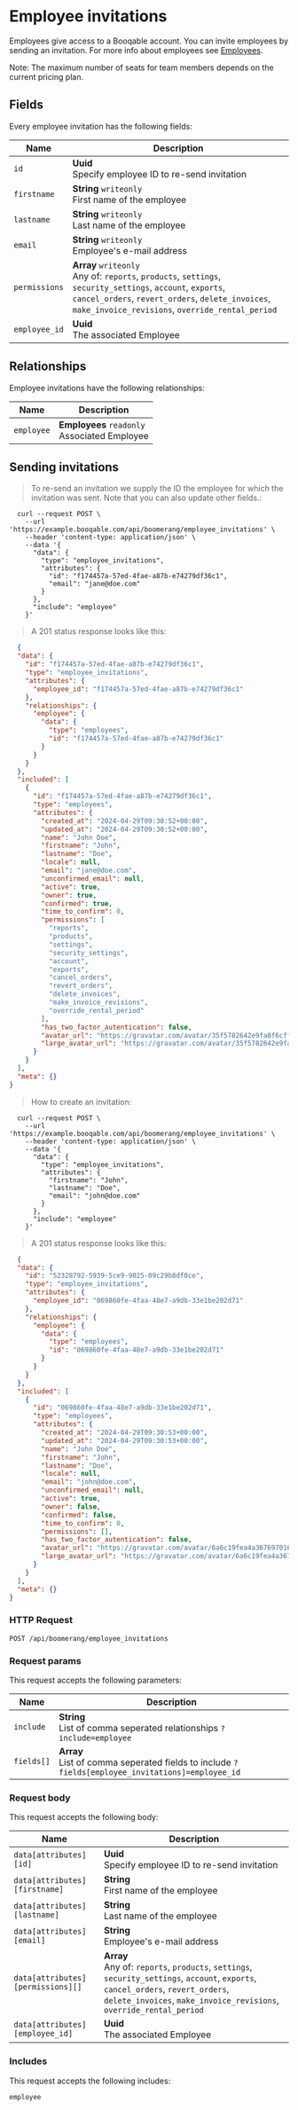 # Employee invitations

Employees give access to a Booqable account. You can invite employees by sending an invitation. For more info about employees see [Employees](#employees).

<aside class="notice">
  Note: The maximum number of seats for team members depends on the current pricing plan.
</aside>

## Fields
Every employee invitation has the following fields:

Name | Description
-- | --
`id` | **Uuid** <br>Specify employee ID to re-send invitation
`firstname` | **String** `writeonly`<br>First name of the employee
`lastname` | **String** `writeonly`<br>Last name of the employee
`email` | **String** `writeonly`<br>Employee's e-mail address
`permissions` | **Array** `writeonly`<br>Any of: `reports`, `products`, `settings`, `security_settings`, `account`, `exports`, `cancel_orders`, `revert_orders`, `delete_invoices`, `make_invoice_revisions`, `override_rental_period`
`employee_id` | **Uuid** <br>The associated Employee


## Relationships
Employee invitations have the following relationships:

Name | Description
-- | --
`employee` | **Employees** `readonly`<br>Associated Employee


## Sending invitations



> To re-send an invitation we supply the ID the employee for which the invitation was sent.
Note that you can also update other fields.:

```shell
  curl --request POST \
    --url 'https://example.booqable.com/api/boomerang/employee_invitations' \
    --header 'content-type: application/json' \
    --data '{
      "data": {
        "type": "employee_invitations",
        "attributes": {
          "id": "f174457a-57ed-4fae-a87b-e74279df36c1",
          "email": "jane@doe.com"
        }
      },
      "include": "employee"
    }'
```

> A 201 status response looks like this:

```json
  {
  "data": {
    "id": "f174457a-57ed-4fae-a87b-e74279df36c1",
    "type": "employee_invitations",
    "attributes": {
      "employee_id": "f174457a-57ed-4fae-a87b-e74279df36c1"
    },
    "relationships": {
      "employee": {
        "data": {
          "type": "employees",
          "id": "f174457a-57ed-4fae-a87b-e74279df36c1"
        }
      }
    }
  },
  "included": [
    {
      "id": "f174457a-57ed-4fae-a87b-e74279df36c1",
      "type": "employees",
      "attributes": {
        "created_at": "2024-04-29T09:30:52+00:00",
        "updated_at": "2024-04-29T09:30:52+00:00",
        "name": "John Doe",
        "firstname": "John",
        "lastname": "Doe",
        "locale": null,
        "email": "jane@doe.com",
        "unconfirmed_email": null,
        "active": true,
        "owner": true,
        "confirmed": true,
        "time_to_confirm": 0,
        "permissions": [
          "reports",
          "products",
          "settings",
          "security_settings",
          "account",
          "exports",
          "cancel_orders",
          "revert_orders",
          "delete_invoices",
          "make_invoice_revisions",
          "override_rental_period"
        ],
        "has_two_factor_autentication": false,
        "avatar_url": "https://gravatar.com/avatar/35f5782642e9fa0f6cfff5a552e2ae97.png?d=404",
        "large_avatar_url": "https://gravatar.com/avatar/35f5782642e9fa0f6cfff5a552e2ae97.png?d=mm&size=200"
      }
    }
  ],
  "meta": {}
}
```


> How to create an invitation:

```shell
  curl --request POST \
    --url 'https://example.booqable.com/api/boomerang/employee_invitations' \
    --header 'content-type: application/json' \
    --data '{
      "data": {
        "type": "employee_invitations",
        "attributes": {
          "firstname": "John",
          "lastname": "Doe",
          "email": "john@doe.com"
        }
      },
      "include": "employee"
    }'
```

> A 201 status response looks like this:

```json
  {
  "data": {
    "id": "52328792-5939-5ce9-9025-09c29b8df0ce",
    "type": "employee_invitations",
    "attributes": {
      "employee_id": "069860fe-4faa-48e7-a9db-33e1be202d71"
    },
    "relationships": {
      "employee": {
        "data": {
          "type": "employees",
          "id": "069860fe-4faa-48e7-a9db-33e1be202d71"
        }
      }
    }
  },
  "included": [
    {
      "id": "069860fe-4faa-48e7-a9db-33e1be202d71",
      "type": "employees",
      "attributes": {
        "created_at": "2024-04-29T09:30:53+00:00",
        "updated_at": "2024-04-29T09:30:53+00:00",
        "name": "John Doe",
        "firstname": "John",
        "lastname": "Doe",
        "locale": null,
        "email": "john@doe.com",
        "unconfirmed_email": null,
        "active": true,
        "owner": false,
        "confirmed": false,
        "time_to_confirm": 0,
        "permissions": [],
        "has_two_factor_autentication": false,
        "avatar_url": "https://gravatar.com/avatar/6a6c19fea4a3676970167ce51f39e6ee.png?d=404",
        "large_avatar_url": "https://gravatar.com/avatar/6a6c19fea4a3676970167ce51f39e6ee.png?d=mm&size=200"
      }
    }
  ],
  "meta": {}
}
```

### HTTP Request

`POST /api/boomerang/employee_invitations`

### Request params

This request accepts the following parameters:

Name | Description
-- | --
`include` | **String** <br>List of comma seperated relationships `?include=employee`
`fields[]` | **Array** <br>List of comma seperated fields to include `?fields[employee_invitations]=employee_id`


### Request body

This request accepts the following body:

Name | Description
-- | --
`data[attributes][id]` | **Uuid** <br>Specify employee ID to re-send invitation
`data[attributes][firstname]` | **String** <br>First name of the employee
`data[attributes][lastname]` | **String** <br>Last name of the employee
`data[attributes][email]` | **String** <br>Employee's e-mail address
`data[attributes][permissions][]` | **Array** <br>Any of: `reports`, `products`, `settings`, `security_settings`, `account`, `exports`, `cancel_orders`, `revert_orders`, `delete_invoices`, `make_invoice_revisions`, `override_rental_period`
`data[attributes][employee_id]` | **Uuid** <br>The associated Employee


### Includes

This request accepts the following includes:

`employee`





